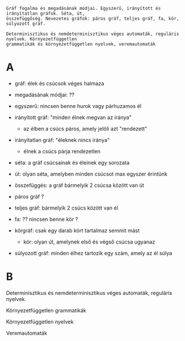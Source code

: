 ```
Gráf fogalma és megadásának módjai. Egyszerű, irányított és irányítatlan gráfok. Séta, út,
összefüggőség. Nevezetes gráfok: páros gráf, teljes gráf, fa, kör, súlyozott gráf.

Determinisztikus és nemdeterminisztikus véges automaták, reguláris nyelvek. Környezetfüggetlen
grammatikák és környezetfüggetlen nyelvek, veremautomaták
```

# A
- gráf: élek és csúcsok véges halmaza

- megadásának módjai: ??

- egyszerű: nincsen benne hurok vagy párhuzamos él

- irányított gráf: "minden élnek megvan az iránya"
	- az élben a csúcs páros, amely jelöli azt "rendezett"

- irányítatlan gráf: "éleknek nincs iránya"
	- élnek a csúcs párja rendezetlen

- séta: a gráf csúcsainak és éleinek egy sorozata

- út: olyan séta, amelyben minden csúcsot max egyszer érintünk

- összefüggés: a gráf bármelyik 2 csúcsa között van út

- páros gráf ?

- teljes gráf: bármelyik 2 csúcs között van él

- fa: ?? nincsen benne kör ?

- körgráf: csak egy darab kört tartalmaz semmit mást
	- kör: olyan út, amelynek első és végső csúcsa ugyanaz

- súlyozott gráf: minden élhez tartozik egy szám, amely az él súlya


# B
Determinisztikus és nemdeterminisztikus véges automaták, reguláris nyelvek. 

Környezetfüggetlen grammatikák

Környezetfüggetlen nyelvek

Veremautomaták